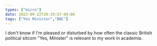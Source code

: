 ```yaml
---
types: ["micro"]
date: 2023-09-22T20:19:57-04:00
tags: ["Yes Minister","BBC"]
---
```

I don't know if I'm pleased or disturbed by how often the classic British political sitcom "Yes, Minister" is relevant to my work in academia.
